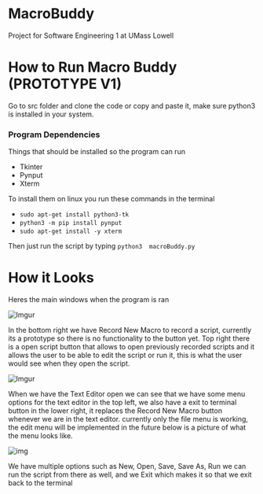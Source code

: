 # MacroBuddy
Project for Software Engineering 1 at UMass Lowell




How to Run Macro Buddy (PROTOTYPE V1)
======


Go to src folder and clone the code or copy and paste it,  make sure python3 is installed in your system.

### Program Dependencies

Things that should be installed so the program can run

* Tkinter
* Pynput
* Xterm 

To install them on linux you run these commands in the terminal 
* ```sudo apt-get install python3-tk```
* ```python3 -m pip install pynput```
* ```sudo apt-get install -y xterm```

Then just run the script by typing ``` python3  macroBuddy.py ```

How it Looks 
======

Heres the main windows when the program is ran

![Imgur](https://i.imgur.com/TMqy5if.png)

In the bottom right we have Record New Macro to record a script, currently its a prototype so there is no functionality to the button yet. Top right there is a open script button that allows to open previously recorded scripts and it allows the user to be able to edit the script or run it, this is what the user would see when they open the script. 

![Imgur](https://i.imgur.com/id1tqNj.png)


When we have the Text Editor open we can see that we have some menu options for the text editor in the top left, we also have a exit to terminal button in the lower right, it replaces the Record New Macro button whenever we are in the text editor. currently only the file menu is working, the edit menu will be implemented in the future below is a picture of what the menu looks like. 

![img](https://i.imgur.com/0XZD2Ue.png)

We have multiple options such as New, Open, Save, Save As, Run we can run the script from there as well, and we Exit which makes it so that we exit back to the terminal 

